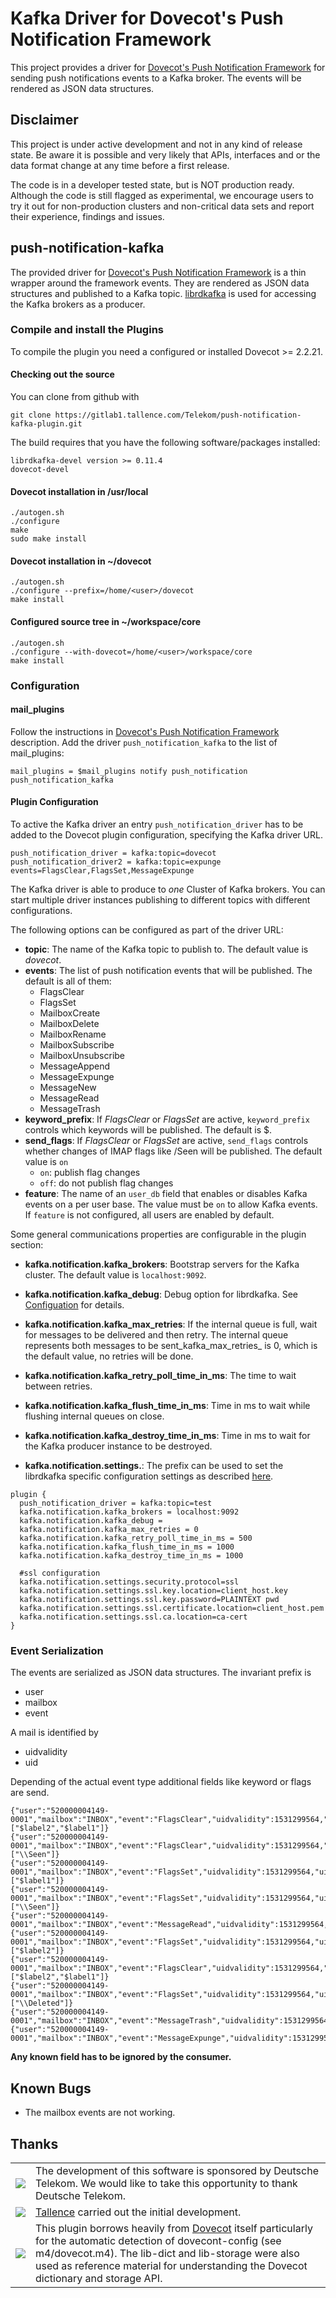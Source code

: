 # Kafka Driver for Dovecot's Push Notification Framework

This project provides a driver for [Dovecot's Push Notification Framework](https://wiki.dovecot.org/Plugins/PushNotification) for sending push notifications events to a Kafka broker. The events will be rendered as JSON data structures.

## Disclaimer

This project is under active development and not in any kind of release state. Be aware it is possible and very likely that APIs, interfaces and or the data format change at any time before a first release.

The code is in a developer tested state, but is NOT production ready. Although the code is still flagged as experimental, we encourage users to try it out for non-production clusters and non-critical data sets and report their experience, findings and issues.

## push-notification-kafka

The provided driver for [Dovecot's Push Notification Framework](https://wiki.dovecot.org/Plugins/PushNotification) is a thin wrapper around the framework events. They are rendered as JSON data structures and published to a Kafka topic. [librdkafka](https://github.com/edenhill/librdkafka) is used for accessing the Kafka brokers as a producer.

### Compile and install the Plugins

To compile the plugin you need a configured or installed Dovecot >= 2.2.21.

#### Checking out the source

You can clone from github with

    git clone https://gitlab1.tallence.com/Telekom/push-notification-kafka-plugin.git

The build requires that you have the following software/packages installed:

    librdkafka-devel version >= 0.11.4
    dovecot-devel

#### Dovecot installation in /usr/local

    ./autogen.sh
    ./configure
    make
    sudo make install

#### Dovecot installation in ~/dovecot

    ./autogen.sh
    ./configure --prefix=/home/<user>/dovecot
    make install

#### Configured source tree in ~/workspace/core

    ./autogen.sh
    ./configure --with-dovecot=/home/<user>/workspace/core
    make install

### Configuration

#### mail_plugins

Follow the instructions in [Dovecot's Push Notification Framework](https://wiki.dovecot.org/Plugins/PushNotification) description. Add the driver `push_notification_kafka` to the list of mail_plugins:

    mail_plugins = $mail_plugins notify push_notification push_notification_kafka

#### Plugin Configuration

 To active the Kafka driver an entry `push_notification_driver` has to be added to the Dovecot plugin configuration, specifying the Kafka driver URL.  

    push_notification_driver = kafka:topic=dovecot
    push_notification_driver2 = kafka:topic=expunge events=FlagsClear,FlagsSet,MessageExpunge

The Kafka driver is able to produce to *one* Cluster of Kafka brokers. You can start multiple driver instances publishing to different topics with different configurations.

The following options can be configured as part of the driver URL:

* **topic**: The name of the Kafka topic to publish to. The default value is _dovecot_.
* **events**: The list of push notification events that will be published. The default is all of them:
  * FlagsClear
  * FlagsSet
  * MailboxCreate
  * MailboxDelete
  * MailboxRename
  * MailboxSubscribe
  * MailboxUnsubscribe
  * MessageAppend
  * MessageExpunge
  * MessageNew
  * MessageRead
  * MessageTrash
* **keyword_prefix**: If _FlagsClear_ or _FlagsSet_ are active, `keyword_prefix` controls which keywords will be published. The default is $.
* **send_flags**: If _FlagsClear_ or _FlagsSet_ are active, `send_flags` controls whether changes of IMAP flags like /Seen will be published. The default value is `on`
  * `on`: publish flag changes
  * `off`: do not publish flag changes
* **feature**: The name of an `user_db` field that enables or disables Kafka events on a per user base. The value must be `on` to allow Kafka events. If `feature` is not configured, all users are enabled by default.

 Some general communications properties are configurable in the plugin section:

* **kafka.notification.kafka_brokers**: Bootstrap servers for the Kafka cluster. The default value is `localhost:9092`.
* **kafka.notification.kafka_debug**: Debug option for librdkafka. See [Configuation](https://github.com/edenhill/librdkafka/blob/master/CONFIGURATION.md) for details.
* **kafka.notification.kafka_max_retries**: If the internal queue is full, wait for messages to be delivered and then retry. The internal queue represents both messages to be sent_kafka_max_retries_ is 0, which is the default value, no retries will be done.
* **kafka.notification.kafka_retry_poll_time_in_ms**: The time to wait between retries.
* **kafka.notification.kafka_flush_time_in_ms**: Time in ms to wait while flushing internal queues on close.
* **kafka.notification.kafka_destroy_time_in_ms**: Time in ms to wait for the Kafka producer instance to be destroyed.

* **kafka.notification.settings.**: The prefix can be used to set the librdkafka specific configuration settings as described [here](https://docs.confluent.io/2.0.0/clients/librdkafka/CONFIGURATION_8md.html).
```
plugin {
  push_notification_driver = kafka:topic=test
  kafka.notification.kafka_brokers = localhost:9092
  kafka.notification.kafka_debug =
  kafka.notification.kafka_max_retries = 0
  kafka.notification.kafka_retry_poll_time_in_ms = 500
  kafka.notification.kafka_flush_time_in_ms = 1000
  kafka.notification.kafka_destroy_time_in_ms = 1000
  
  #ssl configuration
  kafka.notification.settings.security.protocol=ssl
  kafka.notification.settings.ssl.key.location=client_host.key  
  kafka.notification.settings.ssl.key.password=PLAINTEXT pwd
  kafka.notification.settings.ssl.certificate.location=client_host.pem
  kafka.notification.settings.ssl.ca.location=ca-cert
}
```

### Event Serialization

The events are serialized as JSON data structures. The invariant prefix is
* user
* mailbox
* event

A mail is identified by
* uidvalidity
* uid

Depending of the actual event type additional fields like keyword or flags are send.

```
{"user":"520000004149-0001","mailbox":"INBOX","event":"FlagsClear","uidvalidity":1531299564,"uid":13,"keywords":["$label2","$label1"]}
{"user":"520000004149-0001","mailbox":"INBOX","event":"FlagsClear","uidvalidity":1531299564,"uid":13,"flags":["\\Seen"]}
{"user":"520000004149-0001","mailbox":"INBOX","event":"FlagsSet","uidvalidity":1531299564,"uid":13,"keywords":["$label1"]}
{"user":"520000004149-0001","mailbox":"INBOX","event":"FlagsSet","uidvalidity":1531299564,"uid":13,"flags":["\\Seen"]}
{"user":"520000004149-0001","mailbox":"INBOX","event":"MessageRead","uidvalidity":1531299564,"uid":13}
{"user":"520000004149-0001","mailbox":"INBOX","event":"FlagsSet","uidvalidity":1531299564,"uid":13,"keywords":["$label2"]}
{"user":"520000004149-0001","mailbox":"INBOX","event":"FlagsClear","uidvalidity":1531299564,"uid":13,"keywords":["$label2","$label1"]}
{"user":"520000004149-0001","mailbox":"INBOX","event":"FlagsSet","uidvalidity":1531299564,"uid":13,"flags":["\\Deleted"]}
{"user":"520000004149-0001","mailbox":"INBOX","event":"MessageTrash","uidvalidity":1531299564,"uid":13}
{"user":"520000004149-0001","mailbox":"INBOX","event":"MessageExpunge","uidvalidity":1531299564,"uid":13}
```

**Any known field has to be ignored by the consumer.**

## Known Bugs

* The mailbox events are not working.

## Thanks

<table border="0">
  <tr>
    <td><img src="https://upload.wikimedia.org/wikipedia/commons/2/2e/Telekom_Logo_2013.svg"</td>
    <td>The development of this software is sponsored by Deutsche Telekom. We would like to take this opportunity to thank Deutsche Telekom.</td>
  </tr>
  <tr>
    <td><img src="https://www.tallence.com/fileadmin/user_upload/content/Mailing/tallence_logo-email.png"</td>
    <td><a href="https://www.tallence.com/">Tallence</a> carried out the initial development.</td>
  </tr>
  <tr>
    <td><img src="https://upload.wikimedia.org/wikipedia/commons/3/37/Dovecot-logo.png"</td>
    <td>This plugin borrows heavily from <a href="https://github.com/dovecot/core/">Dovecot</a> itself particularly for the automatic detection of dovecont-config (see m4/dovecot.m4). The lib-dict and lib-storage were also used as reference material for understanding the Dovecot dictionary and storage API.</td>
  </tr>
</table>
